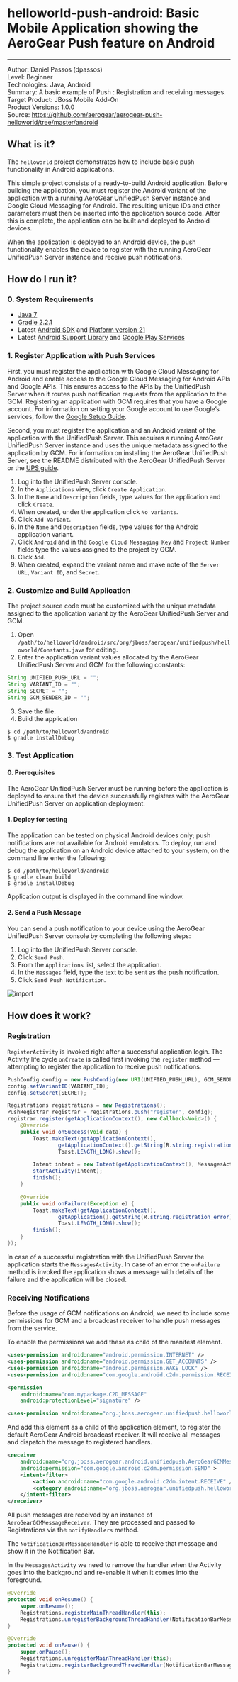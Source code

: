 # helloworld-push-android: Basic Mobile Application showing the AeroGear Push feature on Android
---------
Author: Daniel Passos (dpassos)  
Level: Beginner  
Technologies: Java, Android  
Summary: A basic example of Push : Registration and receiving messages.  
Target Product: JBoss Mobile Add-On  
Product Versions: 1.0.0  
Source: https://github.com/aerogear/aerogear-push-helloworld/tree/master/android 

## What is it?
The ```helloworld``` project demonstrates how to include basic push functionality in Android applications.

This simple project consists of a ready-to-build Android application. Before building the application, you must register the Android variant of the application with a running AeroGear UnifiedPush Server instance and Google Cloud Messaging for Android. The resulting unique IDs and other parameters must then be inserted into the application source code. After this is complete, the application can be built and deployed to Android devices. 

When the application is deployed to an Android device, the push functionality enables the device to register with the running AeroGear UnifiedPush Server instance and receive push notifications.

## How do I run it?

### 0. System Requirements
* [Java 7](http://www.oracle.com/technetwork/java/javase/downloads/index.html)
* [Gradle 2.2.1](https://www.gradle.org/downloads)
* Latest [Android SDK](https://developer.android.com/sdk/index.html) and [Platform version 21](http://developer.android.com/tools/revisions/platforms.html)
* Latest [Android Support Library](http://developer.android.com/tools/support-library/index.html) and [Google Play Services](http://developer.android.com/google/play-services/index.html)

### 1. Register Application with Push Services
First, you must register the application with Google Cloud Messaging for Android and enable access to the Google Cloud Messaging for Android APIs and Google APIs. This ensures access to the APIs by the UnifiedPush Server when it routes push notification requests from the application to the GCM. Registering an application with GCM requires that you have a Google account. For information on setting your Google account to use Google’s services, follow the [Google Setup Guide](http://aerogear.org/docs/unifiedpush/aerogear-push-android/google-setup/).

Second, you must register the application and an Android variant of the application with the UnifiedPush Server. This requires a running AeroGear UnifiedPush Server instance and uses the unique metadata assigned to the application by GCM. For information on installing the AeroGear UnifiedPush Server, see the README distributed with the AeroGear UnifiedPush Server or the [UPS guide](http://aerogear.org/docs/unifiedpush/ups_userguide/).

1. Log into the UnifiedPush Server console.
2. In the ```Applications``` view, click ```Create Application```.
3. In the ```Name``` and ```Description``` fields, type values for the application and click ```Create```.
4. When created, under the application click ```No variants```.
5. Click ```Add Variant```.
6. In the ```Name``` and ```Description``` fields, type values for the Android application variant.
7. Click ```Android``` and in the ```Google Cloud Messaging Key``` and ```Project Number``` fields type the values assigned to the project by GCM.
8. Click ```Add```.
9. When created, expand the variant name and make note of the ```Server URL```, ```Variant ID```, and ```Secret```.

### 2. Customize and Build Application
The project source code must be customized with the unique metadata assigned to the application variant by the AeroGear UnifiedPush Server and GCM. 

1. Open ```/path/to/helloworld/android/src/org/jboss/aerogear/unifiedpush/helloworld/Constants.java``` for editing.
2. Enter the application variant values allocated by the AeroGear UnifiedPush Server and GCM for the following constants:
```java
String UNIFIED_PUSH_URL = "";
String VARIANT_ID = "";
String SECRET = "";
String GCM_SENDER_ID = "";
```
3. Save the file.
4. Build the application
```shell
$ cd /path/to/helloworld/android
$ gradle installDebug
```

### 3. Test Application

#### 0. Prerequisites
The AeroGear UnifiedPush Server must be running before the application is deployed to ensure that the device successfully registers with the AeroGear UnifiedPush Server on application deployment.

#### 1. Deploy for testing
The application can be tested on physical Android devices only; push notifications are not available for Android emulators. To deploy, run and debug the application on an Android device attached to your system, on the command line enter the following:
```shell
$ cd /path/to/helloworld/android
$ gradle clean build
$ gradle installDebug
```

Application output is displayed in the command line window.

#### 2. Send a Push Message
You can send a push notification to your device using the AeroGear UnifiedPush Server console by completing the following steps:

1. Log into the UnifiedPush Server console.
2. Click ```Send Push```.
3. From the ```Applications``` list, select the application.
4. In the ```Messages``` field, type the text to be sent as the push notification.
5. Click ```Send Push Notification```.

![import](../cordova/doc/compose-message.png)

## How does it work?

### Registration

```RegisterActivity``` is invoked right after a successful application login. The Activity life cycle ```onCreate``` is called first invoking the ```register``` method — attempting to register the application to receive push notifications.

```java
PushConfig config = new PushConfig(new URI(UNIFIED_PUSH_URL), GCM_SENDER_ID);
config.setVariantID(VARIANT_ID);
config.setSecret(SECRET);

Registrations registrations = new Registrations();
PushRegistrar registrar = registrations.push("register", config);
registrar.register(getApplicationContext(), new Callback<Void>() {
    @Override
    public void onSuccess(Void data) {
        Toast.makeText(getApplicationContext(),
                getApplicationContext().getString(R.string.registration_successful),
                Toast.LENGTH_LONG).show();

        Intent intent = new Intent(getApplicationContext(), MessagesActivity.class);
        startActivity(intent);
        finish();
    }

    @Override
    public void onFailure(Exception e) {
        Toast.makeText(getApplicationContext(),
                getApplication().getString(R.string.registration_error),
                Toast.LENGTH_LONG).show();
        finish();
    }
});
```

In case of a successful registration with the UnifiedPush Server the application starts the `MessagesActivity`. In case of an error the `onFailure` method is invoked the application shows a message with details of the failure and the application will be closed.

### Receiving Notifications

Before the usage of GCM notifications on Android, we need to include some permissions for GCM and a broadcast receiver to handle push messages from the service.

To enable the permissions we add these as child of the manifest element.

```xml
<uses-permission android:name="android.permission.INTERNET" />
<uses-permission android:name="android.permission.GET_ACCOUNTS" />
<uses-permission android:name="android.permission.WAKE_LOCK" />
<uses-permission android:name="com.google.android.c2dm.permission.RECEIVE" />

<permission
    android:name="com.mypackage.C2D_MESSAGE"
    android:protectionLevel="signature" />

<uses-permission android:name="org.jboss.aerogear.unifiedpush.helloworld" />
```

And add this element as a child of the application element, to register the default AeroGear Android broadcast receiver. It will receive all messages and dispatch the message to registered handlers.

```xml
<receiver
    android:name="org.jboss.aerogear.android.unifiedpush.AeroGearGCMMessageReceiver"
    android:permission="com.google.android.c2dm.permission.SEND" >
    <intent-filter>
        <action android:name="com.google.android.c2dm.intent.RECEIVE" />
        <category android:name="org.jboss.aerogear.unifiedpush.helloworld" />
    </intent-filter>
</receiver>
```

All push messages are received by an instance of ```AeroGearGCMMessageReceiver```. They are processed and passed to Registrations via the ```notifyHandlers``` method.

The ```NotificationBarMessageHandler``` is able to receive that message and show it in the Notification Bar.

In the ```MessagesActivity``` we need to remove the handler when the Activity goes into the background and re-enable it when it comes into the foreground.

```java
@Override
protected void onResume() {
    super.onResume();
    Registrations.registerMainThreadHandler(this);
    Registrations.unregisterBackgroundThreadHandler(NotificationBarMessageHandler.instance);
}

@Override
protected void onPause() {
    super.onPause();
    Registrations.unregisterMainThreadHandler(this);
    Registrations.registerBackgroundThreadHandler(NotificationBarMessageHandler.instance);
}
```

